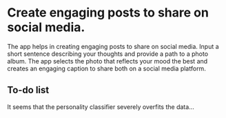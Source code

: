 # Create engaging posts to share on social media.

The app helps in creating engaging posts to share on social media. Input a short sentence describing your  thoughts and provide a path to a photo album. The app selects the photo that reflects your mood the best and creates an engaging caption to share both on a social media platform.


## To-do list
It seems that the personality classifier severely overfits the data...
